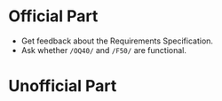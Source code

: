 # Official Part
* Get feedback about the Requirements Specification.
* Ask whether `/OQ40/` and `/F50/` are functional.



# Unofficial Part
